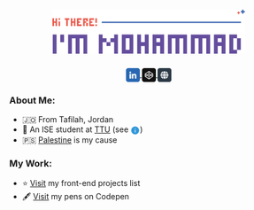 <h1 align='center'>
    <img src='./images/main-header.svg' height='80px'>
</h1>

<div align='center'>
    <a href='https://linkedin.com/in/mohammadjarabah' title='Linkedin'>
        <img src='./images/linkedin.svg' width='25px' valign='middle'>
    </a>
    <a href='https://codepen.io/mohammadjarabah' title='Codepen'>
        <img src='./images/codepen.svg' width='25px' valign='middle'>
    </a>
    <a href='https://bio.link/mohammadjarabah' title='Website'>
        <img src='./images/website.svg' width='25px' valign='middle'>
    </a>
</div>

### About Me:
* 🇯🇴 From Tafilah, Jordan
* 🍃 An ISE student at [TTU](http://www.ttu.edu.jo) (see [<img src='./images/info.svg' alt='Info Icon' width='17px' valign='middle'/>](./INFO.md))
* 🇵🇸 [Palestine](https://twitter.com/hashtag/FreePalestine) is my cause

### My Work:
* ⭐ [Visit](https://github.com/mohammadjarabah/frontend-projects) my front-end projects list
* 🖋️ [Visit](https://codepen.io/mohammadjarabah/pens/public) my pens on Codepen
